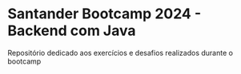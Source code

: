 # Santander Bootcamp 2024 - Backend com Java

Repositório dedicado aos exercícios e desafios realizados durante o bootcamp
